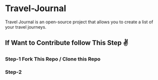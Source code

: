 # Travel-Journal
Travel Journal is an open-source project that allows you to create a list of your travel journeys.

## If Want to Contribute follow This Step ✌

### Step-1 Fork This Repo / Clone this Repo 

### Step-2  


